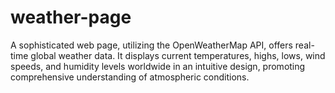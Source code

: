 # weather-page
A sophisticated web page, utilizing the OpenWeatherMap API, offers real-time global weather data. It displays current temperatures, highs, lows, wind speeds, and humidity levels worldwide in an intuitive design, promoting comprehensive understanding of atmospheric conditions.

